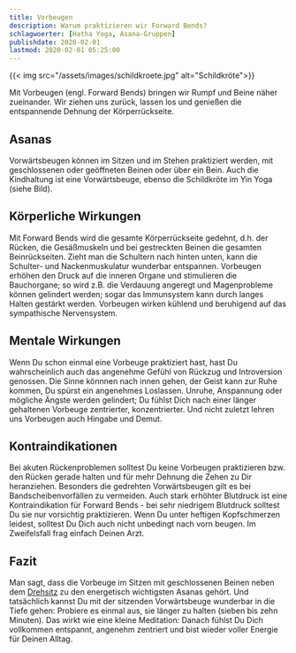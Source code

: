 ```yaml
---
title: Vorbeugen
description: Warum praktizieren wir Forward Bends?
schlagwoerter: [Hatha Yoga, Asana-Gruppen]
publishdate: 2020-02-01
lastmod: 2020-02-01 05:25:00
---
```


{{< img src="/assets/images/schildkroete.jpg" alt="Schildkröte">}}

Mit Vorbeugen (engl. Forward Bends) bringen wir Rumpf und Beine näher zueinander. Wir ziehen uns zurück, lassen los und genießen die entspannende Dehnung der Körperrückseite.

## Asanas

Vorwärtsbeugen können im Sitzen und im Stehen praktiziert werden, mit geschlossenen oder geöffneten Beinen oder über ein Bein. Auch die Kindhaltung ist eine Vorwärtsbeuge, ebenso die Schildkröte im Yin Yoga (siehe Bild).

## Körperliche Wirkungen

Mit Forward Bends wird die gesamte Körperrückseite gedehnt, d.h. der Rücken, die Gesäßmuskeln und bei gestreckten Beinen die gesamten Beinrückseiten. Zieht man die Schultern nach hinten unten, kann    die Schulter- und Nackenmuskulatur wunderbar entspannen. Vorbeugen erhöhen den Druck auf die inneren Organe und stimulieren die Bauchorgane; so wird z.B. die Verdauung angeregt und Magenprobleme können gelindert werden; sogar das Immunsystem kann durch langes Halten gestärkt werden. Vorbeugen wirken kühlend und beruhigend auf das sympathische Nervensystem.

## Mentale Wirkungen

Wenn Du schon einmal eine Vorbeuge praktiziert hast, hast Du wahrscheinlich auch das angenehme Gefühl von Rückzug und Introversion genossen. Die Sinne könnnen nach innen gehen, der Geist kann zur Ruhe kommen, Du spürst ein angenehmes Loslassen. Unruhe, Anspannung oder mögliche Ängste werden gelindert; Du fühlst Dich nach einer länger gehaltenen Vorbeuge zentrierter, konzentrierter. Und nicht zuletzt lehren uns Vorbeugen auch Hingabe und Demut.

## Kontraindikationen

Bei akuten Rückenproblemen solltest Du keine Vorbeugen praktizieren bzw. den Rücken gerade halten und für mehr Dehnung die Zehen zu Dir heranziehen. Besonders die gedrehten Vorwärtsbeugen gilt es bei Bandscheibenvorfällen zu vermeiden. Auch stark erhöhter Blutdruck ist eine Kontraindikation für Forward Bends - bei sehr niedrigem Blutdruck solltest Du sie nur vorsichtig praktizieren. Wenn Du unter heftigen Kopfschmerzen leidest, solltest Du Dich auch nicht unbedingt nach vorn beugen. Im Zweifelsfall frag einfach Deinen Arzt.

## Fazit

Man sagt, dass die Vorbeuge im Sitzen mit geschlossenen Beinen neben dem [Drehsitz][1] zu den energetisch wichtigsten Asanas gehört. Und tatsächlich kannst Du mit der sitzenden Vorwärtsbeuge wunderbar in die Tiefe gehen: Probiere es einmal aus, sie länger zu halten (sieben bis zehn Minuten). Das wirkt wie eine kleine Meditation: Danach fühlst Du Dich vollkommen entspannt, angenehm zentriert und bist wieder voller Energie für Deinen Alltag.

[1]: /artikel/2020/drehhaltungen/